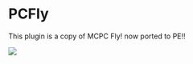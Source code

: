 # PCFly
This plugin is a copy of MCPC Fly! now ported to PE!!

[![](https://poggit.pmmp.io/shield.dl.total/PCFly)](https://poggit.pmmp.io/p/PCFly)
